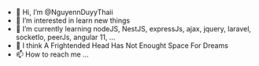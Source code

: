 - 👋 Hi, I’m @NguyennDuyyThaii
- 👀 I’m interested in learn new things
- 🌱 I’m currently learning nodeJS, NestJS, expressJs, ajax, jquery, laravel, socketIo, peerJs, angular 11, ...
- 💞️ I think A Frightended Head Has Not Enought Space For Dreams
- 📫 How to reach me ...

<!---
NguyennDuyyThaii/NguyennDuyyThaii is a ✨ special ✨ repository because its `README.md` (this file) appears on your GitHub profile.
You can click the Preview link to take a look at your changes.
--->

